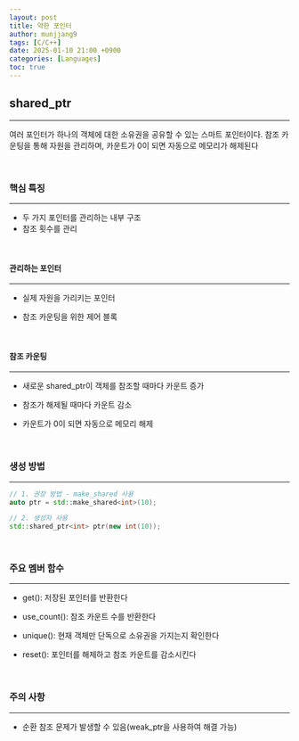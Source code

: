 ```yaml
---
layout: post
title: 약한 포인터
author: munjjang9
tags: [C/C++]
date: 2025-01-10 21:00 +0900
categories: [Languages]
toc: true
---
```


## shared_ptr
---

여러 포인터가 하나의 객체에 대한 소유권을 공유할 수 있는 스마트 포인터이다. 참조 카운팅을 통해 자원을 관리하며, 카운트가 0이 되면 자동으로 메모리가 해제된다

<br>

### 핵심 특징
---
- 두 가지 포인터를 관리하는 내부 구조
- 참조 횟수를 관리

<br>

#### 관리하는 포인터
---
- 실제 자원을 가리키는 포인터

- 참조 카운팅을 위한 제어 블록

<br>

#### 참조 카운팅
--- 
- 새로운 shared_ptr이 객체를 참조할 때마다 카운트 증가

- 참조가 해제될 때마다 카운트 감소

- 카운트가 0이 되면 자동으로 메모리 해제

<br>

### 생성 방법
---
```cpp
// 1. 권장 방법 - make_shared 사용
auto ptr = std::make_shared<int>(10);

// 2. 생성자 사용
std::shared_ptr<int> ptr(new int(10));
```

<br>

### 주요 멤버 함수
---
- get(): 저장된 포인터를 반환한다

- use_count(): 참조 카운트 수를 반환한다

- unique(): 현재 객체만 단독으로 소유권을 가지는지 확인한다

- reset(): 포인터를 해제하고 참조 카운트를 감소시킨다

<br>

### 주의 사항
---
- 순환 참조 문제가 발생할 수 있음(weak_ptr을 사용하여 해결 가능)